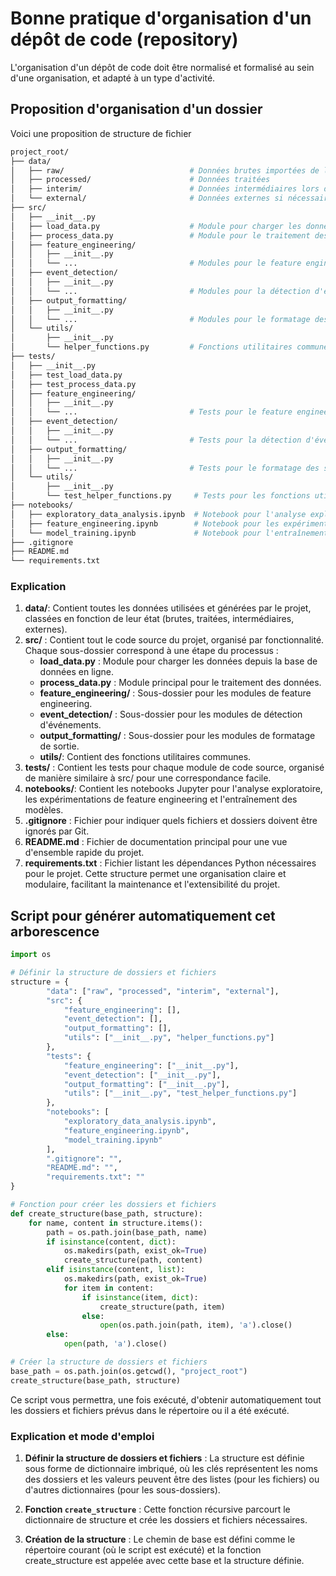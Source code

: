 # Bonne pratique d'organisation d'un dépôt de code (repository)

L'organisation d'un dépôt de code doit être normalisé et formalisé au sein d'une organisation, et adapté à un type d'activité.

## Proposition d'organisation d'un dossier

Voici une proposition de structure de fichier

```bash
project_root/
├── data/
│   ├── raw/                            # Données brutes importées de la base de données en ligne
│   ├── processed/                      # Données traitées
│   ├── interim/                        # Données intermédiaires lors du traitement
│   └── external/                       # Données externes si nécessaire
├── src/
│   ├── __init__.py
│   ├── load_data.py                    # Module pour charger les données depuis la base de données en ligne
│   ├── process_data.py                 # Module pour le traitement des données
│   ├── feature_engineering/
│   │   ├── __init__.py
│   │   └── ...                         # Modules pour le feature engineering
│   ├── event_detection/
│   │   ├── __init__.py
│   │   └── ...                         # Modules pour la détection d'événements
│   ├── output_formatting/
│   │   ├── __init__.py
│   │   └── ...                         # Modules pour le formatage des sorties
│   └── utils/
│       ├── __init__.py
│       └── helper_functions.py         # Fonctions utilitaires communes
├── tests/
│   ├── __init__.py
│   ├── test_load_data.py
│   ├── test_process_data.py
│   ├── feature_engineering/
│   │   ├── __init__.py
│   │   └── ...                         # Tests pour le feature engineering
│   ├── event_detection/
│   │   ├── __init__.py
│   │   └── ...                         # Tests pour la détection d'événements
│   ├── output_formatting/
│   │   ├── __init__.py
│   │   └── ...                         # Tests pour le formatage des sorties
│   └── utils/
│       ├── __init__.py
│       └── test_helper_functions.py     # Tests pour les fonctions utilitaires
├── notebooks/
│   ├── exploratory_data_analysis.ipynb  # Notebook pour l'analyse exploratoire des données
│   ├── feature_engineering.ipynb        # Notebook pour les expérimentations de feature engineering
│   └── model_training.ipynb             # Notebook pour l'entraînement des modèles (si applicable)
├── .gitignore
├── README.md
└── requirements.txt
```

### Explication

1. **data/**: Contient toutes les données utilisées et générées par le projet, classées en fonction de leur état (brutes, traitées, intermédiaires, externes).
2. **src/** : Contient tout le code source du projet, organisé par fonctionnalité. Chaque sous-dossier correspond à une étape du processus :
    - **load_data.py** : Module pour charger les données depuis la base de données en ligne.
    - **process_data.py** : Module principal pour le traitement des données.
    - **feature_engineering/** : Sous-dossier pour les modules de feature engineering.
    - **event_detection/** : Sous-dossier pour les modules de détection d'événements.
    - **output_formatting/** : Sous-dossier pour les modules de formatage de sortie.
    - **utils/**: Contient des fonctions utilitaires communes.
3. **tests/** : Contient les tests pour chaque module de code source, organisé de manière similaire à src/ pour une correspondance facile.
4. **notebooks/**: Contient les notebooks Jupyter pour l'analyse exploratoire, les expérimentations de feature engineering et l'entraînement des modèles.
5. **.gitignore** : Fichier pour indiquer quels fichiers et dossiers doivent être ignorés par Git.
6. **README.md** : Fichier de documentation principal pour une vue d'ensemble rapide du projet.
7. **requirements.txt** : Fichier listant les dépendances Python nécessaires pour le projet.
Cette structure permet une organisation claire et modulaire, facilitant la maintenance et l'extensibilité du projet.

## Script pour générer automatiquement cet arborescence

```python
import os

# Définir la structure de dossiers et fichiers
structure = {
        "data": ["raw", "processed", "interim", "external"],
        "src": {
            "feature_engineering": [],
            "event_detection": [],
            "output_formatting": [],
            "utils": ["__init__.py", "helper_functions.py"]
        },
        "tests": {
            "feature_engineering": ["__init__.py"],
            "event_detection": ["__init__.py"],
            "output_formatting": ["__init__.py"],
            "utils": ["__init__.py", "test_helper_functions.py"]
        },
        "notebooks": [
            "exploratory_data_analysis.ipynb",
            "feature_engineering.ipynb",
            "model_training.ipynb"
        ],
        ".gitignore": "",
        "README.md": "",
        "requirements.txt": ""
}

# Fonction pour créer les dossiers et fichiers
def create_structure(base_path, structure):
    for name, content in structure.items():
        path = os.path.join(base_path, name)
        if isinstance(content, dict):
            os.makedirs(path, exist_ok=True)
            create_structure(path, content)
        elif isinstance(content, list):
            os.makedirs(path, exist_ok=True)
            for item in content:
                if isinstance(item, dict):
                    create_structure(path, item)
                else:
                    open(os.path.join(path, item), 'a').close()
        else:
            open(path, 'a').close()

# Créer la structure de dossiers et fichiers
base_path = os.path.join(os.getcwd(), "project_root")
create_structure(base_path, structure)
```

Ce script vous permettra, une fois exécuté, d'obtenir automatiquement tout les dossiers et fichiers prévus dans le répertoire ou il a été exécuté.

### Explication et mode d'emploi

1. **Définir la structure de dossiers et fichiers** : La structure est définie sous forme de dictionnaire imbriqué, où les clés représentent les noms des dossiers et les valeurs peuvent être des listes (pour les fichiers) ou d'autres dictionnaires (pour les sous-dossiers).

2. **Fonction `create_structure`** : Cette fonction récursive parcourt le dictionnaire de structure et crée les dossiers et fichiers nécessaires.

3. **Création de la structure** : Le chemin de base est défini comme le répertoire courant (où le script est exécuté) et la fonction create_structure est appelée avec cette base et la structure définie.
